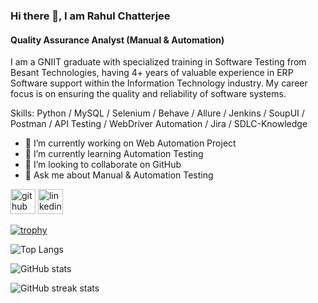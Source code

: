 ### Hi there 👋, I am Rahul Chatterjee
#### Quality Assurance Analyst (Manual & Automation)
I am a GNIIT graduate with specialized training in Software Testing from Besant Technologies, having 4+ years of valuable experience in ERP Software support within the Information Technology industry. My career focus is on ensuring the quality and reliability of software systems.

Skills: Python / MySQL / Selenium / Behave / Allure / Jenkins / SoupUI / Postman / API Testing / WebDriver Automation / Jira / SDLC-Knowledge

- 🔭 I’m currently working on Web Automation Project 
- 🌱 I’m currently learning Automation Testing 
- 👯 I’m looking to collaborate on GitHub 
- 💬 Ask me about Manual & Automation Testing 


[<img src='https://cdn.jsdelivr.net/npm/simple-icons@3.0.1/icons/github.svg' alt='github' height='40'>](https://github.com/mjc90)  [<img src='https://cdn.jsdelivr.net/npm/simple-icons@3.0.1/icons/linkedin.svg' alt='linkedin' height='40'>](https://www.linkedin.com/in/https://www.linkedin.com/in/rahul-chatterjee-09a38ab5//)  

[![trophy](https://github-profile-trophy.vercel.app/?username=mjc90)](https://github.com/ryo-ma/github-profile-trophy)

![Top Langs](https://github-readme-stats.vercel.app/api/top-langs/?username=mjc90)

![GitHub stats](https://github-readme-stats.vercel.app/api?username=mjc90&show_icons=true)  

![GitHub streak stats](https://streak-stats.demolab.com/?user=mjc90)  

